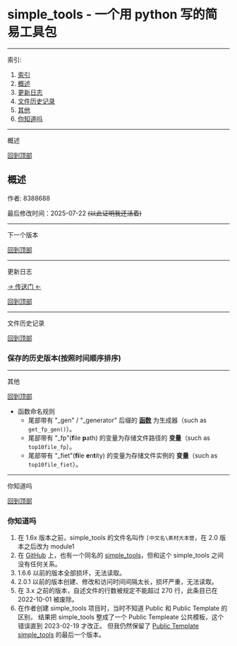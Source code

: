 # simple_tools - 一个用 python 写的简易工具包

-----
<a id="menu">索引:</id>

1. [索引](#menu)
2. [概述](#summary)
3. [更新日志](#changelog)
4. [文件历史记录](#file_history)
5. [其他](#others)
6. [你知道吗](#do_you_know)

-----
<a id="summary">概述</id>

[回到顶部](#menu)

## 概述

作者: 8388688

最后修改时间：2025-07-22
~~(以此证明我还活着)~~

-----
<a id="next_version">下一个版本</id>

[回到顶部](#menu)

-----
<a id="changelog">更新日志</id>

[-> 传送门 <-](changelog.md)

[回到顶部](#menu)

-----
<a id="file_history">文件历史记录</id>

[回到顶部](#menu)

### 保存的历史版本(按照时间顺序排序)

-----
<a id="others">其他</id>

[回到顶部](#menu)

- 函数命名规则
    - 尾部带有 "_gen" / "_generator" 后缀的 **[函数](https://zh.wikipedia.org/wiki/子程序)** 为生成器（such
      as `get_fp_gen()`）。
    - 尾部带有 "_fp"(**f**ile **p**ath) 的变量为存储文件路径的 **变量**（such as `top10file_fp`）。
    - 尾部带有 "_fiet"(**fi**le **e**n**t**ity) 的变量为存储文件实例的 **变量**（such as `top10file_fiet`）。

-----
<a id="do_you_know">你知道吗</id>

[回到顶部](#menu)

### 你知道吗

1. 在 1.6x 版本之前，simple_tools 的文件名叫作 `[中文名\素材大本营`，在 2.0 版本之后改为 module1
2. 在 [GitHub](https://github.com/) 上，也有一个同名的
   [simple_tools](https://www.github.com/afriemann/simple_tools.git)，但和这个 simple_tools 之间没有任何关系。
3. 1.6.6 以前的版本全部损坏，无法读取。
4. 2.0.1 以前的版本创建、修改和访问时间间隔太长，损坏严重，无法读取。
5. 在 3.x 之前的版本，自述文件的行数被规定不能超过 270 行，此条目已在 2022-10-01 被废除。
6. 在作者创建 simple_tools 项目时，当时不知道 Public 和 Public Template 的区别，
   结果把 simple_tools 整成了一个 Public Templeate 公共模板，这个错误直到 2023-02-19 才改正。
   但我仍然保留了 [Public Template simple_tools](https://github.com/8388688/simple_tools) 的最后一个版本。
